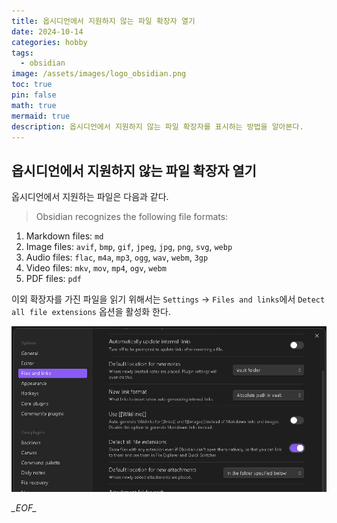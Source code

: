 ```yaml
---
title: 옵시디언에서 지원하지 않는 파일 확장자 열기
date: 2024-10-14
categories: hobby
tags:
  - obsidian
image: /assets/images/logo_obsidian.png
toc: true
pin: false
math: true
mermaid: true
description: 옵시디언에서 지원하지 않는 파일 확장자를 표시하는 방법을 알아본다.
---
```

## 옵시디언에서 지원하지 않는 파일 확장자 열기

옵시디언에서 지원하는 파일은 다음과 같다.

> Obsidian recognizes the following file formats:

1. Markdown files: `md`
2. Image files: `avif`, `bmp`, `gif`, `jpeg`, `jpg`, `png`, `svg`, `webp`
3. Audio files: `flac`, `m4a`, `mp3`, `ogg`, `wav`, `webm`, `3gp`
4. Video files: `mkv`, `mov`, `mp4`, `ogv`, `webm`
5. PDF files: `pdf`

이외 확장자를 가진 파일을 읽기 위해서는 `Settings` -> `Files and links`에서 `Detect all file extensions` 옵션을 활성화 한다.

![](/assets/images/Pasted%20image%2020241015000519.png)

_\_EOF\__
